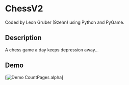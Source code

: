 # ChessV2

Coded by Leon Gruber (9zehn) using Python and PyGame.

## Description

A chess game a day keeps depression away...


## Demo

[![Demo CountPages alpha](https://youtu.be/FIeVmgl9IAA)]
